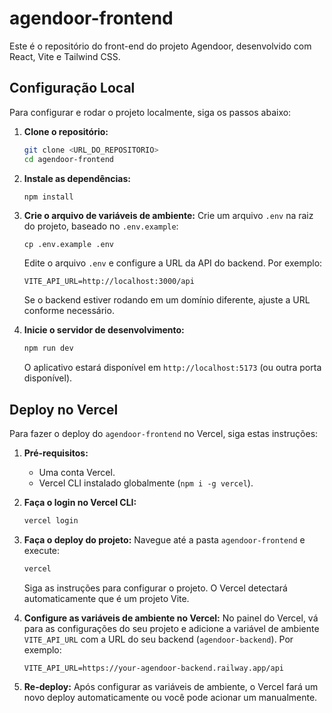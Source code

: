 # agendoor-frontend

Este é o repositório do front-end do projeto Agendoor, desenvolvido com React, Vite e Tailwind CSS.

## Configuração Local

Para configurar e rodar o projeto localmente, siga os passos abaixo:

1.  **Clone o repositório:**
    ```bash
    git clone <URL_DO_REPOSITORIO>
    cd agendoor-frontend
    ```

2.  **Instale as dependências:**
    ```bash
    npm install
    ```

3.  **Crie o arquivo de variáveis de ambiente:**
    Crie um arquivo `.env` na raiz do projeto, baseado no `.env.example`:
    ```
    cp .env.example .env
    ```
    Edite o arquivo `.env` e configure a URL da API do backend. Por exemplo:
    ```
    VITE_API_URL=http://localhost:3000/api
    ```
    Se o backend estiver rodando em um domínio diferente, ajuste a URL conforme necessário.

4.  **Inicie o servidor de desenvolvimento:**
    ```bash
    npm run dev
    ```
    O aplicativo estará disponível em `http://localhost:5173` (ou outra porta disponível).

## Deploy no Vercel

Para fazer o deploy do `agendoor-frontend` no Vercel, siga estas instruções:

1.  **Pré-requisitos:**
    *   Uma conta Vercel.
    *   Vercel CLI instalado globalmente (`npm i -g vercel`).

2.  **Faça o login no Vercel CLI:**
    ```bash
    vercel login
    ```

3.  **Faça o deploy do projeto:**
    Navegue até a pasta `agendoor-frontend` e execute:
    ```bash
    vercel
    ```
    Siga as instruções para configurar o projeto. O Vercel detectará automaticamente que é um projeto Vite.

4.  **Configure as variáveis de ambiente no Vercel:**
    No painel do Vercel, vá para as configurações do seu projeto e adicione a variável de ambiente `VITE_API_URL` com a URL do seu backend (`agendoor-backend`). Por exemplo:
    ```
    VITE_API_URL=https://your-agendoor-backend.railway.app/api
    ```

5.  **Re-deploy:**
    Após configurar as variáveis de ambiente, o Vercel fará um novo deploy automaticamente ou você pode acionar um manualmente.
